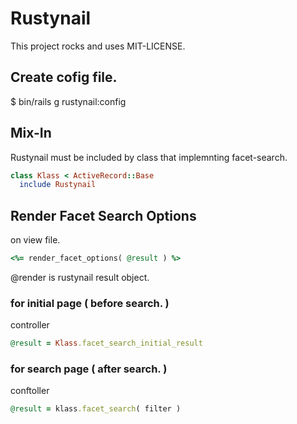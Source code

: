 # Rustynail

This project rocks and uses MIT-LICENSE.

## Create cofig file.

 $ bin/rails g rustynail:config

## Mix-In
Rustynail must be included by class that implemnting facet-search.

```ruby 
class Klass < ActiveRecord::Base
  include Rustynail
```
  


## Render Facet Search Options
on view file.
```ruby
<%= render_facet_options( @result ) %>
```
@render is rustynail result object. 

### for initial page ( before search. )
controller
```ruby
@result = Klass.facet_search_initial_result
```

### for search page ( after search. )
conftoller
```ruby
@result = klass.facet_search( filter )
```

